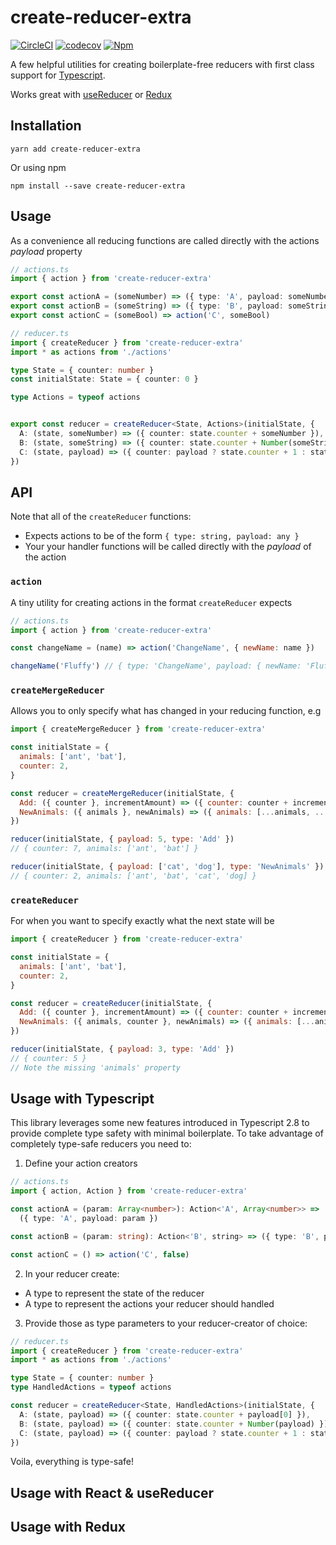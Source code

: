 # create-reducer-extra

[![CircleCI](https://circleci.com/gh/Dean177/create-reducer-extra.svg?style=shield)](https://circleci.com/gh/Dean177/create-reducer-extra)
[![codecov](https://codecov.io/gh/Dean177/create-reducer-extra/branch/master/graph/badge.svg)](https://codecov.io/gh/Dean177/create-reducer-extra)
[![Npm](https://badge.fury.io/js/create-reducer-extra.svg)](https://www.npmjs.com/package/create-reducer-extra)

A few helpful utilities for creating boilerplate-free reducers with first class support for [Typescript](https://www.typescriptlang.org/).

Works great with [useReducer]() or [Redux](https://redux.js.org/introduction) 


## Installation

`yarn add create-reducer-extra`

Or using npm

`npm install --save create-reducer-extra`

## Usage

As a convenience all reducing functions are called directly with the actions *payload* property

```typescript
// actions.ts
import { action } from 'create-reducer-extra'

export const actionA = (someNumber) => ({ type: 'A', payload: someNumber })
export const actionB = (someString) => ({ type: 'B', payload: someString })
export const actionC = (someBool) => action('C', someBool)

// reducer.ts
import { createReducer } from 'create-reducer-extra'
import * as actions from './actions'

type State = { counter: number }
const initialState: State = { counter: 0 }

type Actions = typeof actions


export const reducer = createReducer<State, Actions>(initialState, {
  A: (state, someNumber) => ({ counter: state.counter + someNumber }),
  B: (state, someString) => ({ counter: state.counter + Number(someString) }),
  C: (state, payload) => ({ counter: payload ? state.counter + 1 : state.counter - 1 }),
})
```

## API

Note that all of the `createReducer` functions:
- Expects actions to be of the form `{ type: string, payload: any }`
- Your your handler functions will be called directly with the *payload* of the action

### `action`

A tiny utility for creating actions in the format `createReducer` expects

```js
// actions.ts
import { action } from 'create-reducer-extra'

const changeName = (name) => action('ChangeName', { newName: name })

changeName('Fluffy') // { type: 'ChangeName', payload: { newName: 'Fluffy' } }
```

### `createMergeReducer`

Allows you to only specify what has changed in your reducing function, e.g

```js
import { createMergeReducer } from 'create-reducer-extra'

const initialState = {
  animals: ['ant', 'bat'],
  counter: 2,
}

const reducer = createMergeReducer(initialState, {
  Add: ({ counter }, incrementAmount) => ({ counter: counter + incrementAmount}),
  NewAnimals: ({ animals }, newAnimals) => ({ animals: [...animals, ...newAnimals] }),    
})

reducer(initialState, { payload: 5, type: 'Add' })
// { counter: 7, animals: ['ant', 'bat'] }

reducer(initialState, { payload: ['cat', 'dog'], type: 'NewAnimals' })
// { counter: 2, animals: ['ant', 'bat', 'cat', 'dog] }

```

### `createReducer`

For when you want to specify exactly what the next state will be


```js
import { createReducer } from 'create-reducer-extra'

const initialState = {
  animals: ['ant', 'bat'],
  counter: 2,
}

const reducer = createReducer(initialState, {
  Add: ({ counter }, incrementAmount) => ({ counter: counter + incrementAmount}),
  NewAnimals: ({ animals, counter }, newAnimals) => ({ animals: [...animals, ...newAnimals], counter }),    
})

reducer(initialState, { payload: 3, type: 'Add' })
// { counter: 5 }
// Note the missing 'animals' property

```

## Usage with Typescript

This library leverages some new features introduced in Typescript 2.8 to provide complete type safety with minimal boilerplate. To take advantage of completely type-safe reducers you need to:

1. Define your action creators

  ```typescript
  // actions.ts
  import { action, Action } from 'create-reducer-extra'

  const actionA = (param: Array<number>): Action<'A', Array<number>> =>
    ({ type: 'A', payload: param })

  const actionB = (param: string): Action<'B', string> => ({ type: 'B', payload: param })

  const actionC = () => action('C', false)
  ```

2. In your reducer create:
  - A type to represent the state of the reducer
  - A type to represent the actions your reducer should handled

3. Provide those as type parameters to your reducer-creator of choice:

  ```typescript
  // reducer.ts
  import { createReducer } from 'create-reducer-extra'
  import * as actions from './actions'

  type State = { counter: number }
  type HandledActions = typeof actions

  const reducer = createReducer<State, HandledActions>(initialState, {
    A: (state, payload) => ({ counter: state.counter + payload[0] }),
    B: (state, payload) => ({ counter: state.counter + Number(payload) }),
    C: (state, payload) => ({ counter: payload ? state.counter + 1 : state.counter - 1 }),
  })
  ```

Voila, everything is type-safe!

## Usage with React & useReducer

## Usage with Redux

